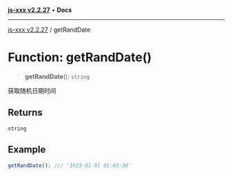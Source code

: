 [**js-xxx v2.2.27**](../README.md) • **Docs**

***

[js-xxx v2.2.27](../README.md) / getRandDate

# Function: getRandDate()

> **getRandDate**(): `string`

获取随机日期时间

## Returns

`string`

## Example

```ts
getRandDate(); /// '1923-01-01 01:03:30'
```
